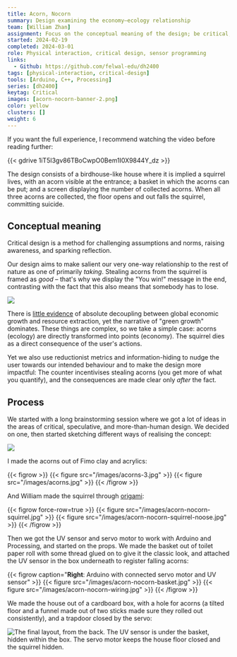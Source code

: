 ```yaml
---
title: Acorn, Nocorn
summary: Design examining the economy–ecology relationship
team: [William Zhan]
assignment: Focus on the conceptual meaning of the design; be critical, reflective, speculative and/or provocative.
started: 2024-02-19
completed: 2024-03-01
role: Physical interaction, critical design, sensor programming
links:
  - Github: https://github.com/felwal-edu/dh2400
tags: [physical-interaction, critical-design]
tools: [Arduino, C++, Processing]
series: [dh2400]
keytag: Critical
images: [acorn-nocorn-banner-2.png]
color: yellow
clusters: []
weight: 6
---
```


If you want the full experience, I recommend watching the video before reading further:

{{< gdrive 1iT5I3gv86TBoCwpO0Bem1I0X9844Y_dz >}}

The design consists of a birdhouse-like house where it is implied a squirrel lives, with an acorn visible at the entrance; a basket in which the acorns can be put; and a screen displaying the number of collected acorns. When all three acorns are collected, the floor opens and out falls the squirrel, committing suicide.

## Conceptual meaning

Critical design is a method for challenging assumptions and norms, raising awareness, and sparking reflection.

Our design aims to make salient our very one-way relationship to the rest of nature as one of primarily _taking_. Stealing acorns from the squirrel is framed as _good_ – that's why we display the "You win!" message in the end, contrasting with the fact that this also means that somebody has to lose.

![](/images/acorn-nocorn-win.png)

There is [little evidence](https://www.academia.edu/39819762/Decoupling_Debunked_Evidence_and_arguments_against_green_growth_as_a_sole_strategy_for_sustainability_open_access_) of absolute decoupling between global economic growth and resource extraction, yet the narrative of "green growth" dominates. These things are complex, so we take a simple case: acorns (ecology) are directly transformed into points (economy). The squirrel dies as a direct consequence of the user's actions.

Yet we also use reductionist metrics and information-hiding to nudge the user towards our intended behaviour and to make the design more impactful: The counter incentivises stealing acorns (you get more of what you quantify), and the consequences are made clear only _after_ the fact.

## Process

We started with a long brainstorming session where we got a lot of ideas in the areas of critical, speculative, and more-than-human design. We decided on one, then started sketching different ways of realising the concept:

![](/images/acorn-nocorn-sketch.jpg)

I made the acorns out of Fimo clay and acrylics:

{{< figrow >}}
    {{< figure src="/images/acorns-3.jpg" >}}
    {{< figure src="/images/acorns.jpg" >}}
{{< /figrow >}}

[](/craft/acorns)

And William made the squirrel through [origami](https://www.youtube.com/watch?v=tYO3IKW0vZo):

{{< figrow force-row=true >}}
    {{< figure src="/images/acorn-nocorn-squirrel.jpg" >}}
    {{< figure src="/images/acorn-nocorn-squirrel-noose.jpg" >}}
{{< /figrow >}}

Then we got the UV sensor and servo motor to work with Arduino and Processing, and started on the props. We made the basket out of toilet paper roll with some thread glued on to give it the classic look, and attached the UV sensor in the box underneath to register falling acorns:

{{< figrow caption="**Right**: Arduino with connected servo motor and UV sensor" >}}
    {{< figure src="/images/acorn-nocorn-basket.jpg" >}}
    {{< figure src="/images/acorn-nocorn-wiring.jpg" >}}
{{< /figrow >}}

We made the house out of a cardboard box, with a hole for acorns (a tilted floor and a funnel made out of two sticks made sure they rolled out consistently), and a trapdoor closed by the servo:

![The final layout, from the back. The UV sensor is under the basket, hidden within the box. The servo motor keeps the house floor closed and the squirrel hidden.](/images/acorn-nocorn-back.jpg)
